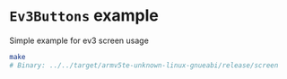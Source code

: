 # `Ev3Buttons` example

Simple example for ev3 screen usage

```bash
make
# Binary: ../../target/armv5te-unknown-linux-gnueabi/release/screen
```
